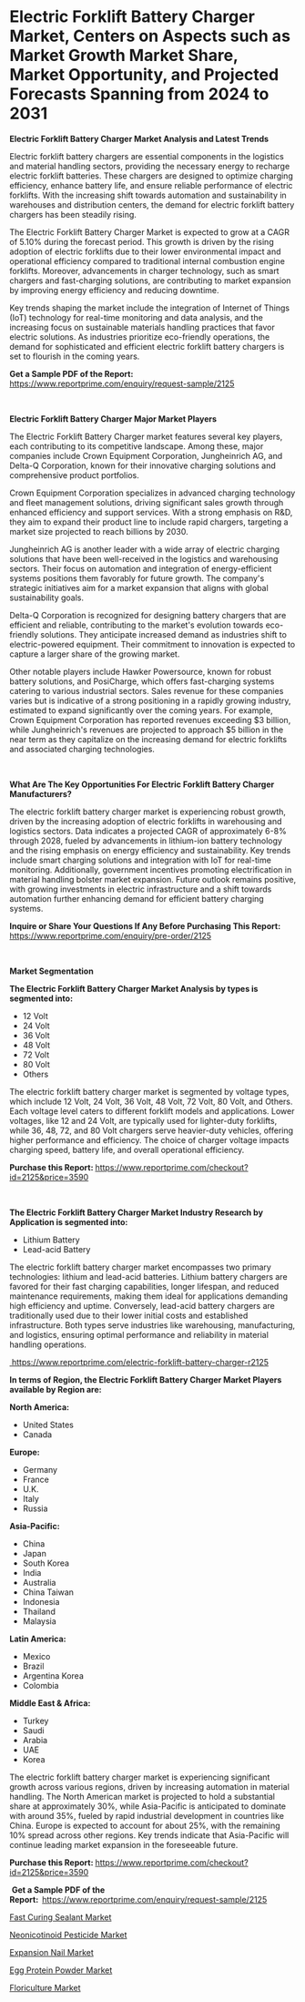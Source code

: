<p><h1>Electric Forklift Battery Charger Market, Centers on Aspects such as Market Growth Market Share, Market Opportunity, and Projected Forecasts Spanning from 2024 to 2031</h1></p><p><strong>Electric Forklift Battery Charger Market Analysis and Latest Trends</strong></p>
<p><p>Electric forklift battery chargers are essential components in the logistics and material handling sectors, providing the necessary energy to recharge electric forklift batteries. These chargers are designed to optimize charging efficiency, enhance battery life, and ensure reliable performance of electric forklifts. With the increasing shift towards automation and sustainability in warehouses and distribution centers, the demand for electric forklift battery chargers has been steadily rising.</p><p>The Electric Forklift Battery Charger Market is expected to grow at a CAGR of 5.10% during the forecast period. This growth is driven by the rising adoption of electric forklifts due to their lower environmental impact and operational efficiency compared to traditional internal combustion engine forklifts. Moreover, advancements in charger technology, such as smart chargers and fast-charging solutions, are contributing to market expansion by improving energy efficiency and reducing downtime. </p><p>Key trends shaping the market include the integration of Internet of Things (IoT) technology for real-time monitoring and data analysis, and the increasing focus on sustainable materials handling practices that favor electric solutions. As industries prioritize eco-friendly operations, the demand for sophisticated and efficient electric forklift battery chargers is set to flourish in the coming years.</p></p>
<p><strong>Get a Sample PDF of the Report:&nbsp;</strong> <a href="https://www.reportprime.com/enquiry/request-sample/2125?utm_campaign=1133&utm_medium=2&utm_source=Github&utm_content=ia&utm_term=15112024&utm_id=electric-forklift-battery-charger">https://www.reportprime.com/enquiry/request-sample/2125</a></p>
<p>&nbsp;</p>
<p><strong>Electric Forklift Battery Charger Major Market Players</strong></p>
<p><p>The Electric Forklift Battery Charger market features several key players, each contributing to its competitive landscape. Among these, major companies include Crown Equipment Corporation, Jungheinrich AG, and Delta-Q Corporation, known for their innovative charging solutions and comprehensive product portfolios.</p><p>Crown Equipment Corporation specializes in advanced charging technology and fleet management solutions, driving significant sales growth through enhanced efficiency and support services. With a strong emphasis on R&D, they aim to expand their product line to include rapid chargers, targeting a market size projected to reach billions by 2030.</p><p>Jungheinrich AG is another leader with a wide array of electric charging solutions that have been well-received in the logistics and warehousing sectors. Their focus on automation and integration of energy-efficient systems positions them favorably for future growth. The company's strategic initiatives aim for a market expansion that aligns with global sustainability goals.</p><p>Delta-Q Corporation is recognized for designing battery chargers that are efficient and reliable, contributing to the market's evolution towards eco-friendly solutions. They anticipate increased demand as industries shift to electric-powered equipment. Their commitment to innovation is expected to capture a larger share of the growing market.</p><p>Other notable players include Hawker Powersource, known for robust battery solutions, and PosiCharge, which offers fast-charging systems catering to various industrial sectors. Sales revenue for these companies varies but is indicative of a strong positioning in a rapidly growing industry, estimated to expand significantly over the coming years. For example, Crown Equipment Corporation has reported revenues exceeding $3 billion, while Jungheinrich's revenues are projected to approach $5 billion in the near term as they capitalize on the increasing demand for electric forklifts and associated charging technologies.</p></p>
<p>&nbsp;</p>
<p><strong>What Are The Key Opportunities For Electric Forklift Battery Charger Manufacturers?</strong></p>
<p><p>The electric forklift battery charger market is experiencing robust growth, driven by the increasing adoption of electric forklifts in warehousing and logistics sectors. Data indicates a projected CAGR of approximately 6-8% through 2028, fueled by advancements in lithium-ion battery technology and the rising emphasis on energy efficiency and sustainability. Key trends include smart charging solutions and integration with IoT for real-time monitoring. Additionally, government incentives promoting electrification in material handling bolster market expansion. Future outlook remains positive, with growing investments in electric infrastructure and a shift towards automation further enhancing demand for efficient battery charging systems.</p></p>
<p><strong>Inquire or Share Your Questions If Any Before Purchasing This Report:</strong> <a href="https://www.reportprime.com/enquiry/pre-order/2125?utm_campaign=1133&utm_medium=2&utm_source=Github&utm_content=ia&utm_term=15112024&utm_id=electric-forklift-battery-charger">https://www.reportprime.com/enquiry/pre-order/2125</a></p>
<p>&nbsp;</p>
<p><strong>Market Segmentation</strong></p>
<p><strong>The Electric Forklift Battery Charger Market Analysis by types is segmented into:</strong></p>
<p><ul><li>12 Volt</li><li>24 Volt</li><li>36 Volt</li><li>48 Volt</li><li>72 Volt</li><li>80 Volt</li><li>Others</li></ul></p>
<p><p>The electric forklift battery charger market is segmented by voltage types, which include 12 Volt, 24 Volt, 36 Volt, 48 Volt, 72 Volt, 80 Volt, and Others. Each voltage level caters to different forklift models and applications. Lower voltages, like 12 and 24 Volt, are typically used for lighter-duty forklifts, while 36, 48, 72, and 80 Volt chargers serve heavier-duty vehicles, offering higher performance and efficiency. The choice of charger voltage impacts charging speed, battery life, and overall operational efficiency.</p></p>
<p><strong>Purchase this Report:&nbsp;</strong><a href="https://www.reportprime.com/checkout?id=2125&price=3590&utm_campaign=1133&utm_medium=2&utm_source=Github&utm_content=ia&utm_term=15112024&utm_id=electric-forklift-battery-charger">https://www.reportprime.com/checkout?id=2125&price=3590</a></p>
<p>&nbsp;</p>
<p><strong>The Electric Forklift Battery Charger Market Industry Research by Application is segmented into:</strong></p>
<p><ul><li>Lithium Battery</li><li>Lead-acid Battery</li></ul></p>
<p><p>The electric forklift battery charger market encompasses two primary technologies: lithium and lead-acid batteries. Lithium battery chargers are favored for their fast charging capabilities, longer lifespan, and reduced maintenance requirements, making them ideal for applications demanding high efficiency and uptime. Conversely, lead-acid battery chargers are traditionally used due to their lower initial costs and established infrastructure. Both types serve industries like warehousing, manufacturing, and logistics, ensuring optimal performance and reliability in material handling operations.</p></p>
<p><a href="https://www.reportprime.com/electric-forklift-battery-charger-r2125?utm_campaign=1133&utm_medium=2&utm_source=Github&utm_content=ia&utm_term=15112024&utm_id=electric-forklift-battery-charger">&nbsp;https://www.reportprime.com/electric-forklift-battery-charger-r2125</a></p>
<p><strong>In terms of Region, the Electric Forklift Battery Charger Market Players available by Region are:</strong></p>
<p>
    <p> <strong> North America: </strong>
        <ul>
            <li>United States</li>
            <li>Canada</li>
        </ul>
        </p> 
    <p> <strong> Europe: </strong>
        <ul>
            <li>Germany</li>
            <li>France</li>
            <li>U.K.</li>
            <li>Italy</li>
            <li>Russia</li>
        </ul>
        </p> 
    <p> <strong> Asia-Pacific: </strong>
        <ul>
            <li>China</li>
            <li>Japan</li>
            <li>South Korea</li>
            <li>India</li>
            <li>Australia</li>
            <li>China Taiwan</li>
            <li>Indonesia</li>
            <li>Thailand</li>
            <li>Malaysia</li>
        </ul>
        </p> 
    <p> <strong> Latin America: </strong>
        <ul>
            <li>Mexico</li>
            <li>Brazil</li>
            <li>Argentina Korea</li>
            <li>Colombia</li>
        </ul>
        </p> 
    <p> <strong> Middle East & Africa: </strong>
        <ul>
            <li>Turkey</li>
            <li>Saudi</li>
            <li>Arabia</li>
            <li>UAE</li>
            <li>Korea</li>
        </ul>
    </p>
    </p>
<p><p>The electric forklift battery charger market is experiencing significant growth across various regions, driven by increasing automation in material handling. The North American market is projected to hold a substantial share at approximately 30%, while Asia-Pacific is anticipated to dominate with around 35%, fueled by rapid industrial development in countries like China. Europe is expected to account for about 25%, with the remaining 10% spread across other regions. Key trends indicate that Asia-Pacific will continue leading market expansion in the foreseeable future.</p></p>
<p><strong>Purchase this Report: </strong><a href="https://www.reportprime.com/checkout?id=2125&price=3590&utm_campaign=1133&utm_medium=2&utm_source=Github&utm_content=ia&utm_term=15112024&utm_id=electric-forklift-battery-charger">https://www.reportprime.com/checkout?id=2125&price=3590</a></p>
<p>&nbsp;<strong>Get a Sample PDF of the Report:&nbsp;&nbsp;</strong><a href="https://www.reportprime.com/enquiry/request-sample/2125?utm_campaign=1133&utm_medium=2&utm_source=Github&utm_content=ia&utm_term=15112024&utm_id=electric-forklift-battery-charger">https://www.reportprime.com/enquiry/request-sample/2125</a></p>
<p><strong></strong></p>
<p><p><a href="https://www.linkedin.com/pulse/booming-fast-curing-sealant-market-sector-analysis-growth-projections-p4dtf?utm_campaign=1133&utm_medium=2&utm_source=Github&utm_content=ia&utm_term=15112024&utm_id=electric-forklift-battery-charger">Fast Curing Sealant Market</a></p><p><a href="https://www.linkedin.com/pulse/top-trends-transforming-neonicotinoid-pesticide-market-2024--4ef8f?utm_campaign=1133&utm_medium=2&utm_source=Github&utm_content=ia&utm_term=15112024&utm_id=electric-forklift-battery-charger">Neonicotinoid Pesticide Market</a></p><p><a href="https://github.com/WillieWoodard/Market-Research-Report-List-7/blob/main/expansion-nail-market.md?utm_campaign=1133&utm_medium=2&utm_source=Github&utm_content=ia&utm_term=15112024&utm_id=electric-forklift-battery-charger">Expansion Nail Market</a></p><p><a href="https://issuu.com/reportprime-2/docs/egg-protein-powder-market-size-2030_eb315289dd8e17?utm_campaign=1133&utm_medium=2&utm_source=Github&utm_content=ia&utm_term=15112024&utm_id=electric-forklift-battery-charger">Egg Protein Powder Market</a></p><p><a href="https://issuu.com/reportprime-2/docs/floriculture-market-size-2030.pptx_66497ef79b4601?utm_campaign=1133&utm_medium=2&utm_source=Github&utm_content=ia&utm_term=15112024&utm_id=electric-forklift-battery-charger">Floriculture Market</a></p></p>